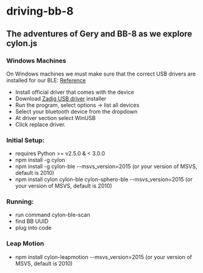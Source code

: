# driving-bb-8
## The adventures of Gery and BB-8 as we explore cylon.js

### Windows Machines
On Windows machines we must make sure that the correct USB drivers are installed for our BLE: [Reference](https://github.com/orbotix/sphero.js/issues/26)
* Install official driver that comes with the device
* Download [Zadig USB driver](http://zadig.akeo.ie/) installer
* Run the program, select options -> list all devices
* Select your bluetooth device from the dropdown
* At driver section select WinUSB
* Click replace driver.

### Initial Setup:
* requires Python >= v2.5.0 & < 3.0.0
* npm install -g cylon
* npm install -g cylon-ble --msvs_version=2015 (or your version of MSVS, default is 2010)
* npm install cylon cylon-ble cylon-sphero-ble --msvs_version=2015 (or your version of MSVS, default is 2010)

### Running:
* run command cylon-ble-scan
* find BB UUID
* plug into code

### Leap Motion
* npm install cylon-leapmotion --msvs_version=2015 (or your version of MSVS, default is 2010)